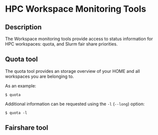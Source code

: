 # HPC Workspace Monitoring Tools

## Description
The Workspace monitoring tools provide access to status information for HPC workspaces: quota, and Slurm fair share priorities.

## Quota tool
The quota tool provides an storage overview of your HOME and all workspaces you are belonging to. 

As an example:
```
$ quota
```

Additional information can be requested using the `-l` (`--long`) option:
```
$ quota -l
```

[//]: <> (TODO fill)

## Fairshare tool
[//]: <> (TODO fill)